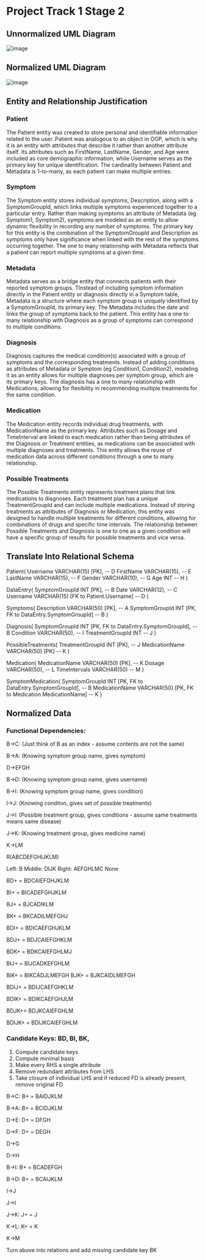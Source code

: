# Project Track 1 Stage 2

## Unnormalized UML Diagram
![image](https://github.com/user-attachments/assets/cc64c9ce-c038-4d85-89c1-6009578385d0)

## Normalized UML Diagram
![image](https://github.com/user-attachments/assets/1a846ac4-5fe1-4107-b0e9-b6126f21b65a)


## Entity and Relationship Justification
### Patient
The Patient entity was created to store personal and identifiable information related to the user. Patient was analogous to an object in OOP, which is why it is an entity with attributes that describe it rather than another attribute itself.  Its attributes such as FirstName, LastName, Gender, and Age were included as core demographic information, while Username serves as the primary key for unique identification. The cardinality between Patient and Metadata is 1-to-many, as each patient can make multiple entries.

### Symptom
The Symptom entity stores individual symptoms, Description, along with a SymptomGroupId, which links multiple symptoms experienced together to a particular entry. Rather than making symptoms an attribute of Metadata (eg  Symptom1, Symptom2), symptoms are modeled as an entity to allow dynamic flexibility in recording any number of symptoms. The primary key for this entity is the combination of the SymptomGroupId and Description as symptoms only have significance when linked with the rest of the symptoms occurring together. The one to many relationship with Metadata reflects that a patient can report multiple symptoms at a given time.

### Metadata
Metadata serves as a bridge entity that connects patients with their reported symptom groups. TInstead of including symptom information directly in the Patient entity or diagnosis directly in a Symptom table, Metadata is a structure where each symptom group is uniquely identified by a SymptomGroupId, its primary key. The Metadata includes the date and links the group of symptoms back to the patient. This entity has a one to many relationship with Diagnosis as a group of symptoms can correspond to multiple conditions. 

### Diagnosis
Diagnosis captures the medical condition(s) associated with a group of symptoms and the corresponding treatments. Instead of adding conditions as attributes of Metadata or Symptom (eg Condition1, Condition2), modeling it as an entity allows for multiple diagnoses per symptom group, which are its primary keys. The diagnosis has a one to many relationship with Medications, allowing for flexibility in recommending multiple treatments for the same condition. 

### Medication
The Medication entity records individual drug treatments, with MedicationName as the primary key. Attributes such as Dosage and TimeInterval are linked to each medication rather than being attributes of the Diagnosis or Treatment entities, as medications can be associated with multiple diagnoses and treatments. This entity allows the reuse of medication data across different conditions through a one to many relationship. 

### Possible Treatments
The Possible Treatments entity represents treatment plans that link medications to diagnoses. Each treatment plan has a unique TreatmentGroupId and can include multiple medications. Instead of storing treatments as attributes of Diagnosis or Medication, this entity was designed to handle multiple treatments for different conditions, allowing for combinations of drugs and specific time intervals. The relationship between Possible Treatments and Diagnosis is one to one as a given condition will have a specific group of results for possible treatments and vice versa. 


## Translate Into Relational Schema 

Patient(
    Username VARCHAR(15) [PK],            -- D
    FirstName VARCHAR(15),                -- E
    LastName VARCHAR(15),                 -- F
    Gender VARCHAR(10),                   -- G
    Age INT                               -- H
)

DataEntry(
    SymptomGroupId INT [PK],              -- B
    Date VARCHAR(12),                     -- C
    Username VARCHAR(15) [FK to Patient.Username]  -- D
)

Symptoms(
    Description VARCHAR(50) [PK],         -- A
    SymptomGroupId INT [PK, FK to DataEntry.SymptomGroupId]  -- B
)

Diagnosis(
    SymptomGroupId INT [PK, FK to DataEntry.SymptomGroupId],  -- B
    Condition VARCHAR(50),                -- I
    TreatmentGroupId INT                  -- J
)

PossibleTreatments(
    TreatmentGroupId INT [PK],           -- J
    MedicationName VARCHAR(50) [PK]      -- K
)

Medication(
    MedicationName VARCHAR(50) [PK],     -- K
    Dosage VARCHAR(50),                  -- L
    TimeIntervals VARCHAR(50)            -- M
)

SymptomMedication(
    SymptomGroupId INT [PK, FK to DataEntry.SymptomGroupId],        -- B
    MedicationName VARCHAR(50) [PK, FK to Medication.MedicationName] -- K
)

## Normalized Data
### Functional Dependencies:

B→C: (Just think of B as an index - assume contents are not the same)

B→A: (Knowing symptom group name, gives symptom)

D→EFGH

B→D: (Knowing symptom group name, gives username)

B→I: (Knowing symptom group name, gives condition)

I→J: (Knowing conditon, gives set of possible treatments)

J→I: (Possible treatment group, gives conditions - assume same treatments means same disease)

J→K: (Knowing treatment group, gives medicine name)

K→LM

R(ABCDEFGHIJKLM)

Left: B
Middle: DIJK
Right: AEFGHLMC
None

BD+ = BDCAIEFGHJKLM

BI+ = BICADEFGHJKLM

BJ+ = BJCADIKLM

BK+ = BKCADILMEFGHJ


BDI+ = BDICAEFGHJKLM

BDJ+ = BDJCAIEFGHKLM

BDK+ = BDKCAIEFGHLMJ

BIJ+ = BIJCADKEFGHLM

BIK+ = BIKCADJLMEFGH
BJK+ = BJKCAIDLMEFGH

BDIJ+ = BDIJCAEFGHKLM

BDIK+ = BDIKCAEFGHJLM

BDJK+= BDJKCAIEFGHLM


BDIJK+ = BDIJKCAIEFGHLM


### Candidate Keys: BD, BI, BK,

1. Compute candidate keys
2. Compute minimal basis
3. Make every RHS a single attribute
4. Remove redundant attributes from LHS
5. Take closure of individual LHS and if reduced FD is already present, remove original FD

B→C: B+ = BAIDJKLM

B→A: B+ = BCIDJKLM

D→E: D+ = DFGH

D→F: D+ = DEGH

D→G

D→H

B→I: B+ = BCADEFGH

B→D: B+ = BCAIJKLM

I→J

J→I

J→K: J+ = J

K→L: K+ = K

K→M

Turn above into relations and add missing candidate key BK
